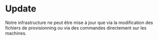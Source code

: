 # Update

Notre infrastructure ne peut être mise à jour que via la modification des fichiers de provisionning ou via des commandes directement sur les machines.